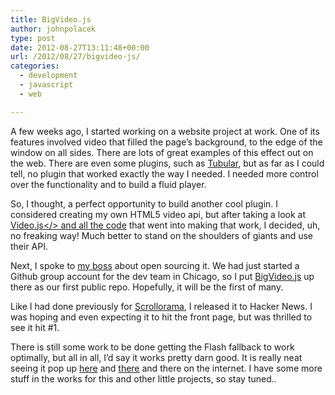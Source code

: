 ```yaml
---
title: BigVideo.js
author: johnpolacek
type: post
date: 2012-08-27T13:11:48+00:00
url: /2012/08/27/bigvideo-js/
categories:
  - development
  - javascript
  - web

---
```


A few weeks ago, I started working on a website project at work. One of its features involved video that filled the page&rsquo;s background, to the edge of the window on all sides. There are lots of great examples of this effect out on the web. There are even some plugins, such as <a href="http://www.seanmccambridge.com/tubular/" target="_blank" rel="noopener noreferrer">Tubular</a>, but as far as I could tell, no plugin that worked exactly the way I needed. I needed more control over the functionality and to build a fluid player.

So, I thought, a perfect opportunity to build another cool plugin. I considered creating my own HTML5 video api, but after taking a look at <a href="http://videojs.com/" target="_blank" rel="noopener noreferrer">Video.js</> and <a href="https://github.com/zencoder/video-js/tree/master/src" target="_blank" rel="noopener noreferrer">all the code</a> that went into making that work, I decided, uh, no freaking way! Much better to stand on the shoulders of giants and use their API.</p> 

<p>
  Next, I spoke to <a href="https://plus.google.com/112782614570460425093/posts" target="_blank" rel="noopener noreferrer">my boss</a> about open sourcing it. We had just started a Github group account for the dev team in Chicago, so I put <a href="http://dfcb.github.com/BigVideo.js/" target="_blank" rel="noopener noreferrer">BigVideo.js</a> up there as our first public repo. Hopefully, it will be the first of many.
</p>

<p>
  Like I had done previously for <a href="http://johnpolacek.github.com/scrollorama/" target="_blank" rel="noopener noreferrer">Scrollorama</a>, I released it to Hacker News. I was hoping and even expecting it to hit the front page, but was thrilled to see it hit #1.
</p>

<p>
  There is still some work to be done getting the Flash fallback to work optimally, but all in all, I&rsquo;d say it works pretty darn good. It is really neat seeing it pop up <a href="http://www.webmonkey.com/2012/08/tired-of-tiny-movies-go-large-with-bigvideo-js/" target="_blank" rel="noopener noreferrer">here</a> and <a href="http://tympanus.net/codrops/collective/collective-26/" target="_blank" rel="noopener noreferrer">there</a> and there on the internet. I have some more stuff in the works for this and other little projects, so stay tuned..
</p>